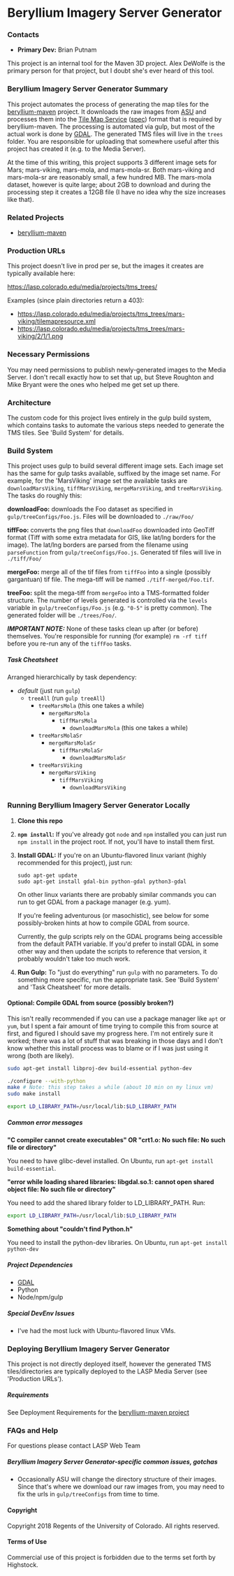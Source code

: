 # Beryllium Imagery Server Generator

### Contacts

* **Primary Dev:** Brian Putnam

This project is an internal tool for the Maven 3D project. Alex DeWolfe is the primary person for
that project, but I doubt she's ever heard of this tool.

### Beryllium Imagery Server Generator Summary

This project automates the process of generating the map tiles for the
[beryllium-maven](https://github.com/lasp/beryllium-maven.git) project.
It downloads the raw images from [ASU](http://www.mars.asu.edu/data/) and processes them into the
[Tile Map Service](https://en.wikipedia.org/wiki/Tile_Map_Service)
([spec](http://wiki.osgeo.org/wiki/Tile_Map_Service_Specification)) format that is required by
beryllium-maven. The processing is automated via gulp, but most of the actual work is done by
[GDAL](http://www.gdal.org/). The generated TMS files will live in the `trees`
folder. You are responsible for uploading that somewhere useful after this
project has created it (e.g. to the Media Server).

At the time of this writing, this project supports 3 different image sets for
Mars; mars-viking, mars-mola, and mars-mola-sr. Both mars-viking and
mars-mola-sr are reasonably small, a few hundred MB. The mars-mola dataset,
however is quite large; about 2GB to download and during the processing step
it creates a 12GB file (I have no idea why the size increases like that).

### Related Projects

* [beryllium-maven](https://github.com/lasp/beryllium-maven.git)

### Production URLs

This project doesn't live in prod per se, but the images it creates are typically available here:

https://lasp.colorado.edu/media/projects/tms_trees/

Examples (since plain directories return a 403):

* https://lasp.colorado.edu/media/projects/tms_trees/mars-viking/tilemapresource.xml
* https://lasp.colorado.edu/media/projects/tms_trees/mars-viking/2/1/1.png

### Necessary Permissions

You may need permissions to publish newly-generated images to the Media Server. I don't recall
exactly how to set that up, but Steve Roughton and Mike Bryant were the ones who helped me get set
up there.

### Architecture

The custom code for this project lives entirely in the gulp build system, which contains tasks to
automate the various steps needed to generate the TMS tiles. See 'Build System' for details.

### Build System

This project uses gulp to build several different image sets. Each image set has the same for gulp
tasks available, suffixed by the image set name. For example, for the 'MarsViking' image set the
available tasks are `downloadMarsViking`, `tiffMarsViking`, `mergeMarsViking`, and `treeMarsViking`.
The tasks do roughly this:

**downloadFoo:** downloads the Foo dataset as specified in
`gulp/treeConfigs/Foo.js`. Files will be downloaded to `./raw/Foo/`

**tiffFoo:** converts the png files that `downloadFoo` downloaded into GeoTiff
format (Tiff with some extra metadata for GIS, like lat/lng borders for the
image). The lat/lng borders are parsed from the filename using `parseFunction`
from `gulp/treeConfigs/Foo.js`. Generated tif files will live in `./tiff/Foo/`

**mergeFoo:** merge all of the tif files from `tiffFoo` into a single
(possibly gargantuan) tif file. The mega-tiff will be named
`./tiff-merged/Foo.tif`.

**treeFoo:** split the mega-tiff from `mergeFoo` into a TMS-formatted folder
structure. The number of levels generated is controlled via the `levels`
variable in `gulp/treeConfigs/Foo.js` (e.g. `"0-5"` is pretty common). The
generated folder will be `./trees/Foo/`.

_**IMPORTANT NOTE:**_ None of these tasks clean up after (or before) themselves.
You're responsible for running (for example) `rm -rf tiff` before you re-run
any of the `tiffFoo` tasks.

##### Task Cheatsheet

Arranged hierarchically by task dependency:

* *default* (just run `gulp`)
	* `treeAll` (run `gulp treeAll`)
		* `treeMarsMola` (this one takes a while)
			* `mergeMarsMola`
				* `tiffMarsMola`
					* `downloadMarsMola` (this one takes a while)
		* `treeMarsMolaSr`
			* `mergeMarsMolaSr`
				* `tiffMarsMolaSr`
					* `downloadMarsMolaSr`
		* `treeMarsViking`
			* `mergeMarsViking`
				* `tiffMarsViking`
					* `downloadMarsViking`

### Running Beryllium Imagery Server Generator Locally

1. **Clone this repo**
2. **`npm install`:** If you've already got `node` and `npm` installed you can just run `npm install`
	in the project root. If not, you'll have to install them first.
3. **Install GDAL:** If you're on an Ubuntu-flavored linux variant (highly recommended for this
	project), just run:

	```shell
	sudo apt-get update
	sudo apt-get install gdal-bin python-gdal python3-gdal
	```

	On other linux variants there are probably similar commands you can run to get
	GDAL from a package manager (e.g. yum).

	If you're feeling adventurous (or masochistic), see below for some possibly-broken hints at how
	to compile GDAL from source.

	Currently, the gulp scripts rely on the GDAL programs being accessible from the
	default PATH variable. If you'd prefer to install GDAL in some other way and
	then update the scripts to reference that version, it probably wouldn't take
	too much work.
4. **Run Gulp:** To "just do everything" run `gulp` with no parameters. To do something more
	specific, run the appropriate task. See 'Build System' and 'Task Cheatsheet' for more details.

#### Optional: Compile GDAL from source (possibly broken?)

This isn't really recommended if you can use a package manager like `apt` or `yum`, but I spent a
fair amount of time trying to compile this from source at first, and figured I should save my
progress here. I'm not entirely sure it worked; there was a lot of stuff that
was breaking in those days and I don't know whether this install process was to
blame or if I was just using it wrong (both are likely).

```bash
sudo apt-get install libproj-dev build-essential python-dev

./configure --with-python
make # Note: this step takes a while (about 10 min on my linux vm)
sudo make install

export LD_LIBRARY_PATH=/usr/local/lib:$LD_LIBRARY_PATH
```

##### Common error messages

**"C compiler cannot create executables" OR
"crt1.o: No such file: No such file or directory"**

You need to have glibc-devel installed. On Ubuntu, run
`apt-get install build-essential`.

**"error while loading shared libraries: libgdal.so.1: cannot open
shared object file: No such file or directory"**

You need to add the shared library folder to LD_LIBRARY_PATH. Run:

```bash
export LD_LIBRARY_PATH=/usr/local/lib:$LD_LIBRARY_PATH
```

**Something about "couldn't find Python.h"**

You need to install the python-dev libraries. On Ubuntu, run
`apt-get install python-dev`

##### Project Dependencies

* [GDAL](http://www.gdal.org/)
* Python
* Node/npm/gulp

##### Special DevEnv Issues

* I've had the most luck with Ubuntu-flavored linux VMs.

### Deploying Beryllium Imagery Server Generator

This project is not directly deployed itself, however the generated TMS tiles/directories are
typically deployed to the LASP Media Server (see 'Production URLs').

##### Requirements

See Deployment Requirements for the
[beryllium-maven project](https://github.com/lasp/beryllium-maven.git)

### FAQs and Help

For questions please contact LASP Web Team

##### Beryllium Imagery Server Generator-specific common issues, gotchas

* Occasionally ASU will change the directory structure of their images. Since that's where we
	download our raw images from, you may need to fix the urls in `gulp/treeConfigs` from time to
	time.

#### Copyright
Copyright 2018 Regents of the University of Colorado. All rights reserved.

#### Terms of Use
Commercial use of this project is forbidden due to the terms set forth by Highstock.

